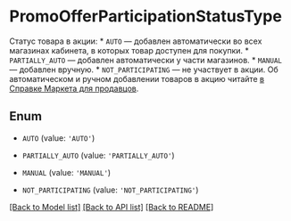 # PromoOfferParticipationStatusType

Статус товара в акции:  * `AUTO` — добавлен автоматически во всех магазинах кабинета, в которых товар доступен для покупки.  * `PARTIALLY_AUTO` — добавлен автоматически у части магазинов.  * `MANUAL` — добавлен вручную.  * `NOT_PARTICIPATING` — не участвует в акции.  Об автоматическом и ручном добавлении товаров в акцию читайте [в Справке Маркета для продавцов](https://yandex.ru/support2/marketplace/ru/marketing/promos/market/index). 

## Enum

* `AUTO` (value: `'AUTO'`)

* `PARTIALLY_AUTO` (value: `'PARTIALLY_AUTO'`)

* `MANUAL` (value: `'MANUAL'`)

* `NOT_PARTICIPATING` (value: `'NOT_PARTICIPATING'`)

[[Back to Model list]](../README.md#documentation-for-models) [[Back to API list]](../README.md#documentation-for-api-endpoints) [[Back to README]](../README.md)


